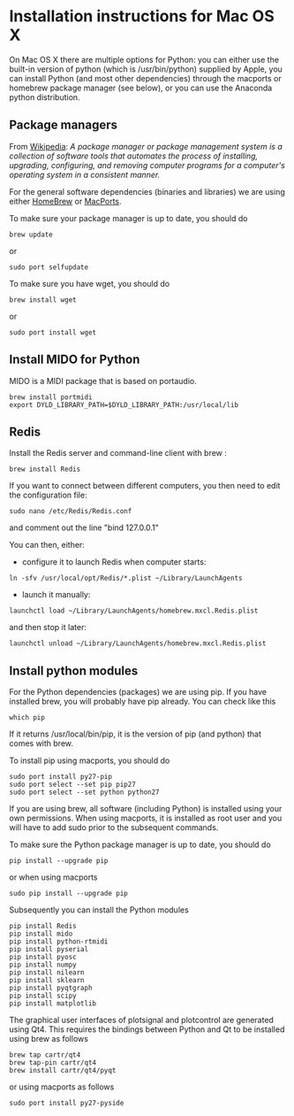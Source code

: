 # Installation instructions for Mac OS X

On Mac OS X there are multiple options for Python: you can either use the built-in version of python (which is /usr/bin/python) supplied by Apple, you can install Python (and most other dependencies) through the macports or homebrew package manager (see below), or you can use the Anaconda python distribution.

## Package managers

From [Wikipedia](https://en.wikipedia.org/wiki/Package_manager): *A package manager or package management system is a collection of software tools that automates the process of installing, upgrading, configuring, and removing computer programs for a computer's operating system in a consistent manner.*

For the general software dependencies (binaries and libraries) we are using either [HomeBrew](http://brew.sh) or [MacPorts](https://www.macports.org).

To make sure your package manager is up to date, you should do

```
brew update
```

or

```
sudo port selfupdate
```

To make sure you have wget, you should do

```
brew install wget
```

or

```
sudo port install wget
```

## Install MIDO for Python

MIDO is a MIDI package that is based on portaudio.

```
brew install portmidi
export DYLD_LIBRARY_PATH=$DYLD_LIBRARY_PATH:/usr/local/lib
```

## Redis

Install the Redis server and command-line client with brew :
```
brew install Redis
```

If you want to connect between different computers, you then need to edit the configuration file:
```
sudo nano /etc/Redis/Redis.conf
```
and comment out the line "bind 127.0.0.1"

You can then, either:
- configure it to launch Redis when computer starts:
```
ln -sfv /usr/local/opt/Redis/*.plist ~/Library/LaunchAgents
```
- launch it manually:
```
launchctl load ~/Library/LaunchAgents/homebrew.mxcl.Redis.plist
```
and then stop it later:
```
launchctl unload ~/Library/LaunchAgents/homebrew.mxcl.Redis.plist
```

## Install python modules

For the Python dependencies (packages) we are using pip. If you have installed brew, you will probably have pip already. You can check like this

```
which pip
```

If it returns /usr/local/bin/pip, it is the version of pip (and python) that comes with brew.

To install pip using macports, you should do

```
sudo port install py27-pip
sudo port select --set pip pip27
sudo port select --set python python27
```

If you are using brew, all software (including Python) is installed using your own permissions. When using macports, it is installed as root user and you will have to add sudo prior to the subsequent commands.

To make sure the Python package manager is up to date, you should do
```
pip install --upgrade pip
```

or when using macports
```
sudo pip install --upgrade pip
```


Subsequently you can install the Python modules
```
pip install Redis
pip install mido
pip install python-rtmidi
pip install pyserial
pip install pyosc
pip install numpy
pip install nilearn
pip install sklearn
pip install pyqtgraph
pip install scipy
pip install matplotlib
```

The graphical user interfaces of plotsignal and plotcontrol are generated using Qt4. This requires the bindings between Python and Qt to be installed using brew as follows
```
brew tap cartr/qt4
brew tap-pin cartr/qt4
brew install cartr/qt4/pyqt
```

or using macports as follows
```
sudo port install py27-pyside
```
